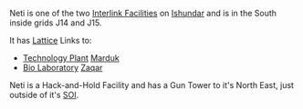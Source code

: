 Neti is one of the two [Interlink Facilities](../locations/Interlink.md) on
[Ishundar](../locations/Ishundar.md) and is in the South inside grids J14 and
J15.

It has [Lattice](../terminology/Lattice.md) Links to:

- [Technology Plant](../locations/Technology_Plant.md) [Marduk](Marduk.md)
- [Bio Laboratory](../locations/Bio_Laboratory.md) [Zaqar](Zaqar.md)

Neti is a Hack-and-Hold Facility and has a Gun Tower to it's North East, just
outside of it's [SOI](../locations/Sphere_of_Influence.md).

<!--[Category:Facilities](Category:Facilities.md)-->
